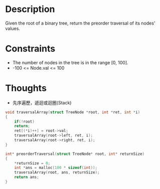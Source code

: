 # Description

Given the root of a binary tree, return the preorder traversal of its nodes' values.

# Constraints

- The number of nodes in the tree is in the range [0, 100].
- -100 <= Node.val <= 100

# Thoughts

- 先序遍歷，遞迴或迴圈(Stack)

```c
void traversalArray(struct TreeNode *root, int *ret, int *i)
{
	if(!root)
	return;
	ret[(*i)++] = root->val;
	traversalArray(root->left, ret, i);
	traversalArray(root->right, ret, i); 
}

int* preorderTraversal(struct TreeNode* root, int* returnSize)
{
	*returnSize = 0;
	int *ans = malloc(100 * sizeof(int));
	traversalArray(root, ans, returnSize);
	return ans;
}
```